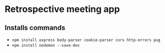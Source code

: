 # Retrospective meeting app

## Installs commands

- `npm install express body-parser cookie-parser cors http-errors pug`
- `npm install nodemon --save-dev`
